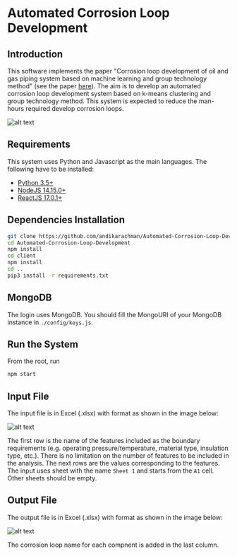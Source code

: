 # Automated Corrosion Loop Development

## Introduction
This software implements the paper "Corrosion loop development of oil and gas piping system based on machine learning and group technology method" (see the paper [here](https://www.emerald.com/insight/content/doi/10.1108/JQME-07-2018-0058/full/html)). The aim is to develop an automated corrosion loop development system based on k-means clustering and group technology method. This system is expected to reduce the man-hours required develop corrosion loops. 

![alt text](./public/images/corrosion-loop.png)

## Requirements
This system uses Python and Javascript as the main languages. The following have to be installed:
- [Python 3.5+](https://www.python.org/)
- [NodeJS 14.15.0+](https://nodejs.org/)
- [ReactJS 17.0.1+](https://reactjs.org/)

## Dependencies Installation 
```sh
git clone https://github.com/andikarachman/Automated-Corrosion-Loop-Development.git
cd Automated-Corrosion-Loop-Development
npm install
cd client
npm install
cd ..
pip3 install -r requirements.txt
```

## MongoDB
The login uses MongoDB. You should fill the MongoURI of your MongoDB instance in `./config/keys.js`.

## Run the System
From the root, run
```sh
npm start
```

## Input File
The input file is in Excel (.xlsx) with format as shown in the image below:

![alt text](./public/images/input-example.png)

The first row is the name of the features included as the boundary requirements (e.g. operating pressure/temperature, material type, insulation type, etc.). There is no limitation on the number of features to be included in the analysis. The next rows are the values corresponding to the features. The input uses sheet with the name `Sheet 1` and starts from the `A1` cell. Other sheets should be empty.

## Output File
The output file is in Excel (.xlsx) with format as shown in the image below:

![alt text](./public/images/output-example.png)

The corrosion loop name for each compnent is added in the last column. 



